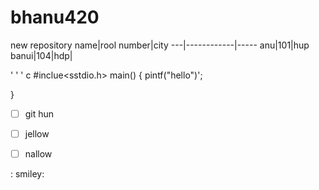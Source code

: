 # bhanu420
new repository
name|rool number|city
---|------------|-----
anu|101|hup
banui|104|hdp|

' ' ' c 
#inclue<sstdio.h>
main()
{
pintf("hello")';


}
- [ ] git hun
- [ ] jellow
- [ ] nallow


: smiley:
